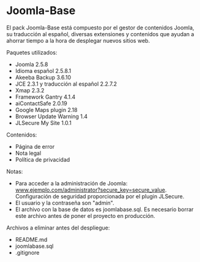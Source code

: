 Joomla-Base
===========

El pack Joomla-Base está compuesto por el gestor de contenidos Joomla, su traducción al español, diversas extensiones y contenidos que ayudan a ahorrar tiempo a la hora de desplegar nuevos sitios web.

Paquetes utilizados:
- Joomla 2.5.8
- Idioma español 2.5.8.1
- Akeeba Backup 3.6.10
- JCE 2.3.1 y traducción al español 2.2.7.2
- Xmap 2.3.2
- Framework Gantry 4.1.4
- aiContactSafe 2.0.19
- Google Maps plugin 2.18
- Browser Update Warning 1.4
- JLSecure My Site 1.0.1

Contenidos:
- Página de error
- Nota legal
- Política de privacidad

Notas:
- Para acceder a la administración de Joomla: www.ejemplo.com/administrator?secure_key=secure_value. Configuración de seguridad proporcionada por el plugin JLSecure.
- El usuario y la contraseña son "admin".
- El archivo con la base de datos es joomlabase.sql. Es necesario borrar este archivo antes de poner el proyecto en producción.

Archivos a eliminar antes del despliegue:
- README.md
- joomlabase.sql
- .gitignore
